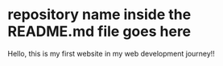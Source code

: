 # repository name inside the README.md file goes here
Hello, this is my first website in my web development journey!!
